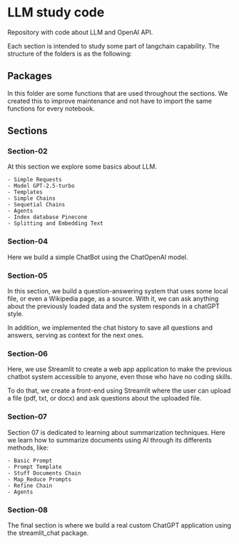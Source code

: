 # LLM study code
Repository with code about LLM and OpenAI API.

Each section is intended to study some part of langchain capability. The structure of the folders is as the following:

## Packages
In this folder are some functions that are used throughout the sections. 
We created this to improve maintenance and not have to import the same functions for every notebook.

## Sections
### Section-02
At this section we explore some basics about LLM.

    - Simple Requests
    - Model GPT-2.5-turbo
    - Templates
    - Simple Chains
    - Sequetial Chains
    - Agents
    - Index database Pinecone
    - Splitting and Embedding Text

### Section-04
Here we build a simple ChatBot using the ChatOpenAI model.

### Section-05
In this section, we build a question-answering system that uses some local file, or even a Wikipedia page, as a source. With it, we can ask anything about the previously loaded data and the system responds in a chatGPT style.

In addition, we implemented the chat history to save all questions and answers, serving as context for the next ones.

### Section-06
Here, we use Streamlit to create a web app application to make the previous chatbot system accessible to anyone, even those who have no coding skills.

To do that, we create a front-end using Streamlit where the user can upload a file (pdf, txt, or docx) and ask questions about the uploaded file.

### Section-07

Section 07 is dedicated to learning about summarization techniques. Here we learn how to summarize documents using AI through its differents methods, like:

    - Basic Prompt
    - Prompt Template
    - Stuff Documents Chain
    - Map_Reduce Prompts
    - Refine Chain
    - Agents


### Section-08
The final section is where we build a real custom ChatGPT application using the streamlit_chat package.